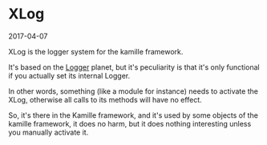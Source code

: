 XLog
==========
2017-04-07


XLog is the logger system for the kamille framework.

It's based on the [Logger](https://github.com/lingtalfi/Logger) planet,
but it's peculiarity is that it's only functional if you actually set its internal Logger.
 
In other words, something (like a module for instance) needs to activate
the XLog, otherwise all calls to its methods will have no effect.

So, it's there in the Kamille framework, and it's used by some objects of the kamille framework,
it does no harm, but it does nothing interesting unless you manually activate it.



